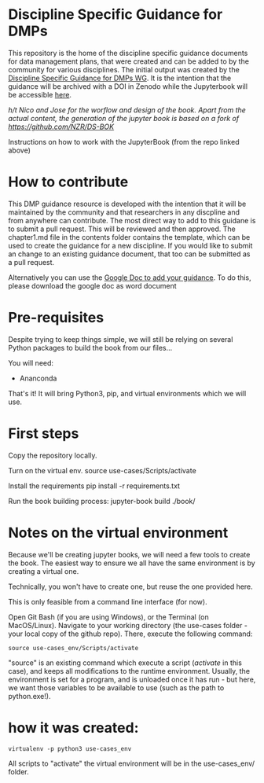 # Discipline Specific Guidance for DMPs

This repository is the home of the discipline specific guidance documents for data management plans, that were created and can be added to by the community for various disciplines. The initial output was created by the [Discipline Specific Guidance for DMPs WG](https://www.rd-alliance.org/groups/discipline-specific-guidance-data-management-plans-wg "RDA Working Group page"). It is the intention that the guidance will be archived with a DOI in Zenodo while the Jupyterbook will be accessible [here](https://santoshilam.github.io/Discipline_Specific_Guidance_for_DMPs/). 

_h/t Nico and Jose for the worflow and design of the book. Apart from the actual content, the generation of the jupyter book is based on a fork of https://github.com/NZR/DS-BOK_


Instructions on how to work with the JupyterBook (from the repo linked above)

# How to contribute

This DMP guidance resource is developed with the intention that it will be maintained by the community and that researchers in any discpline and from anywhere can contribute. The most direct way to add to this guidane is to submit a pull request. This will be reviewed and then approved. The chapter1.md file in the contents folder contains the template, which can be used to create the guidance for a new discipline. If you would like to submit an change to an existing guidance document, that too can be submitted as a pull request.

Alternatively you can use the [Google Doc to add your guidance](https://docs.google.com/document/d/1ziobIRQrrXcf6mMMLJAHeKMEdfnkRDf3VnhBxHSB2iI/edit?usp=sharing). To do this, please download the google doc as word document 

# Pre-requisites

Despite trying to keep things simple, we will still be relying on several Python packages to build the book from our files... 

You will need: 
- Ananconda 

That's it! It will bring Python3, pip, and virtual environments which we will use.

# First steps

Copy the repository locally. 

Turn on the virtual env. 
	source use-cases/Scripts/activate

Install the requirements
	pip install -r requirements.txt
 
Run the book building process: 
	jupyter-book build ./book/



# Notes on the virtual environment

Because we'll be creating jupyter books, we will need a few tools to create the book. The easiest way to ensure we all have the same environment is by creating a virtual one. 

Technically, you won't have to create one, but reuse the one provided here. 

This is only feasible from a command line interface (for now). 

Open Git Bash (if you are using Windows), or the Terminal (on MacOS/Linux). Navigate to your working directory (the use-cases folder - your local copy of the github repo).
There, execute the following command: 
	
	source use-cases_env/Scripts/activate

"source" is an existing command which execute a script (_activate_ in this case), and keeps all modifications to the runtime environment. 
Usually, the environment is set for a program, and is unloaded once it has run - but here, we want those variables to be available to use (such as the path to python.exe!).



# how it was created: 
 
	virtualenv -p python3 use-cases_env

All scripts to "activate" the virtual environment will be in the use-cases_env/ folder. 



